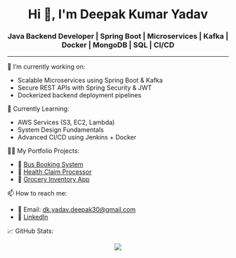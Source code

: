 <h1 align="center">Hi 👋, I'm Deepak Kumar Yadav</h1>
<h3 align="center">Java Backend Developer | Spring Boot | Microservices | Kafka | Docker | MongoDB | SQL | CI/CD</h3>

---

🔭 I’m currently working on:
- Scalable Microservices using Spring Boot & Kafka
- Secure REST APIs with Spring Security & JWT
- Dockerized backend deployment pipelines

🌱 Currently Learning:
- AWS Services (S3, EC2, Lambda)
- System Design Fundamentals
- Advanced CI/CD using Jenkins + Docker

👨‍💻 My Portfolio Projects:
- 🚌 [Bus Booking System](https://github.com/deepakkumaryadav23/bus-booking-system)
- 🏥 [Health Claim Processor](https://github.com/deepakkumaryadav23/health-claim-system)
- 🛒 [Grocery Inventory App](https://github.com/deepakkumaryadav23/grocery-inventory)

📫 How to reach me:  
- 📧 Email: dk.yadav.deepak30@gmail.com  
- 🔗 [LinkedIn](https://linkedin.com/in/deepakkumaryadav23)

📈 GitHub Stats:
<p align="center">
  <img src="https://github-readme-stats.vercel.app/api?username=deepakkumaryadav23&show_icons=true&theme=radical" />
</p>
